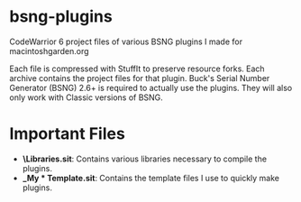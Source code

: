# bsng-plugins
CodeWarrior 6 project files of various BSNG plugins I made for macintoshgarden.org

Each file is compressed with StuffIt to preserve resource forks. Each archive contains the project files for that plugin. Buck's Serial Number Generator (BSNG) 2.6+ is required to actually use the plugins. They will also only work with Classic versions of BSNG.

# Important Files
* **\Libraries.sit**: Contains various libraries necessary to compile the plugins.
* **\_My * Template.sit**: Contains the template files I use to quickly make plugins.
